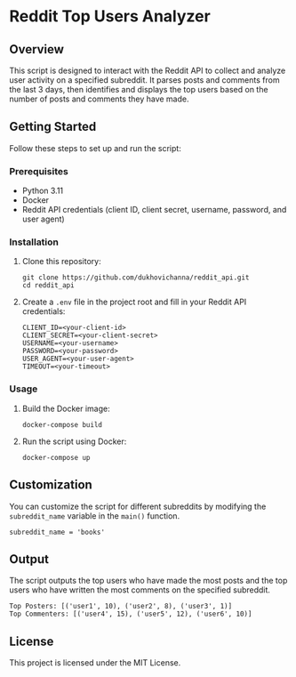 # Reddit Top Users Analyzer

## Overview

This script is designed to interact with the Reddit API to collect and analyze user activity on a specified subreddit. It parses posts and comments from the last 3 days, then identifies and displays the top users based on the number of posts and comments they have made.

## Getting Started

Follow these steps to set up and run the script:

### Prerequisites

- Python 3.11
- Docker
- Reddit API credentials (client ID, client secret, username, password, and user agent)

### Installation

1. Clone this repository:

    ```
    git clone https://github.com/dukhovichanna/reddit_api.git
    cd reddit_api
    ```

2. Create a `.env` file in the project root and fill in your Reddit API credentials:

    ```
    CLIENT_ID=<your-client-id>
    CLIENT_SECRET=<your-client-secret>
    USERNAME=<your-username>
    PASSWORD=<your-password>
    USER_AGENT=<your-user-agent>
    TIMEOUT=<your-timeout>
    ```

### Usage

1. Build the Docker image:

    ```
    docker-compose build
    ```

2. Run the script using Docker:

    ```
    docker-compose up
    ```

## Customization

You can customize the script for different subreddits by modifying the `subreddit_name` variable in the `main()` function.

```
subreddit_name = 'books'
```

## Output

The script outputs the top users who have made the most posts and the top users who have written the most comments on the specified subreddit.

```
Top Posters: [('user1', 10), ('user2', 8), ('user3', 1)]
Top Commenters: [('user4', 15), ('user5', 12), ('user6', 10)]
```

## License

This project is licensed under the MIT License.
